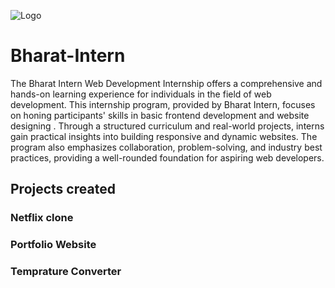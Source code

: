 ![Logo](https://bharatintern.live/b/icons/logoNoBg.png )
# Bharat-Intern
The Bharat Intern Web Development Internship offers a comprehensive and hands-on learning experience for individuals in the field of web development. This internship program, provided by Bharat Intern, focuses on honing participants' skills in basic frontend development and website designing . Through a structured curriculum and real-world projects, interns gain practical insights into building responsive and dynamic websites. The program also emphasizes collaboration, problem-solving, and industry best practices, providing a well-rounded foundation for aspiring web developers.
## Projects created 
### Netflix clone 
### Portfolio Website
### Temprature Converter 
